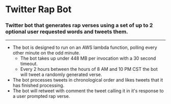# Twitter Rap Bot
### Twitter bot that generates rap verses using a set of up to 2 optional user requested words and tweets them. 
---
- The bot is designed to run on an AWS lambda function, polling every other minute on the odd minute. 
    - The bot takes up under 448 MB per invocation with a 30 second timeout. 
    - Every 2 hours between the hours of 8 AM and 10 PM CST the bot will tweet a randomly generated verse. 
- The bot processes tweets in chronological order and likes tweets that it has finished processing. 
- The bot will retweet with comment the tweet calling it in it's response to a user prompted rap verse.